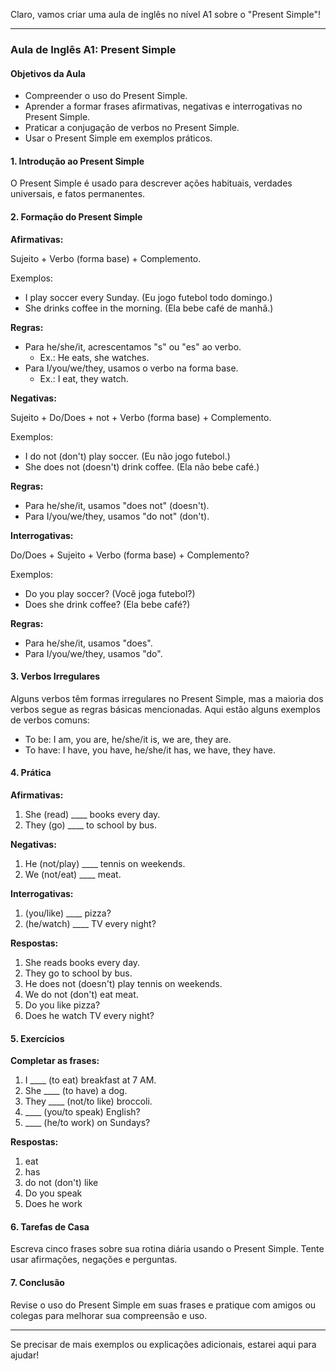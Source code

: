 Claro, vamos criar uma aula de inglês no nível A1 sobre o "Present Simple"!

---

### Aula de Inglês A1: Present Simple

#### Objetivos da Aula

- Compreender o uso do Present Simple.
- Aprender a formar frases afirmativas, negativas e interrogativas no Present Simple.
- Praticar a conjugação de verbos no Present Simple.
- Usar o Present Simple em exemplos práticos.

#### 1. Introdução ao Present Simple

O Present Simple é usado para descrever ações habituais, verdades universais, e fatos permanentes.

#### 2. Formação do Present Simple

**Afirmativas:**

Sujeito + Verbo (forma base) + Complemento.

Exemplos:

- I play soccer every Sunday. (Eu jogo futebol todo domingo.)
- She drinks coffee in the morning. (Ela bebe café de manhã.)

**Regras:**

- Para he/she/it, acrescentamos "s" ou "es" ao verbo.
  - Ex.: He eats, she watches.
- Para I/you/we/they, usamos o verbo na forma base.
  - Ex.: I eat, they watch.

**Negativas:**

Sujeito + Do/Does + not + Verbo (forma base) + Complemento.

Exemplos:

- I do not (don't) play soccer. (Eu não jogo futebol.)
- She does not (doesn't) drink coffee. (Ela não bebe café.)

**Regras:**

- Para he/she/it, usamos "does not" (doesn't).
- Para I/you/we/they, usamos "do not" (don't).

**Interrogativas:**

Do/Does + Sujeito + Verbo (forma base) + Complemento?

Exemplos:

- Do you play soccer? (Você joga futebol?)
- Does she drink coffee? (Ela bebe café?)

**Regras:**

- Para he/she/it, usamos "does".
- Para I/you/we/they, usamos "do".

#### 3. Verbos Irregulares

Alguns verbos têm formas irregulares no Present Simple, mas a maioria dos verbos segue as regras básicas mencionadas. Aqui estão alguns exemplos de verbos comuns:

- To be: I am, you are, he/she/it is, we are, they are.
- To have: I have, you have, he/she/it has, we have, they have.

#### 4. Prática

**Afirmativas:**

1. She (read) ____ books every day.
2. They (go) ____ to school by bus.

**Negativas:**

1. He (not/play) ____ tennis on weekends.
2. We (not/eat) ____ meat.

**Interrogativas:**

1. (you/like) ____ pizza?
2. (he/watch) ____ TV every night?

**Respostas:**

1. She reads books every day.
2. They go to school by bus.
3. He does not (doesn't) play tennis on weekends.
4. We do not (don't) eat meat.
5. Do you like pizza?
6. Does he watch TV every night?

#### 5. Exercícios

**Completar as frases:**

1. I ____ (to eat) breakfast at 7 AM.
2. She ____ (to have) a dog.
3. They ____ (not/to like) broccoli.
4. ____ (you/to speak) English?
5. ____ (he/to work) on Sundays?

**Respostas:**

1. eat
2. has
3. do not (don't) like
4. Do you speak
5. Does he work

#### 6. Tarefas de Casa

Escreva cinco frases sobre sua rotina diária usando o Present Simple. Tente usar afirmações, negações e perguntas.

#### 7. Conclusão

Revise o uso do Present Simple em suas frases e pratique com amigos ou colegas para melhorar sua compreensão e uso.

---

Se precisar de mais exemplos ou explicações adicionais, estarei aqui para ajudar!
